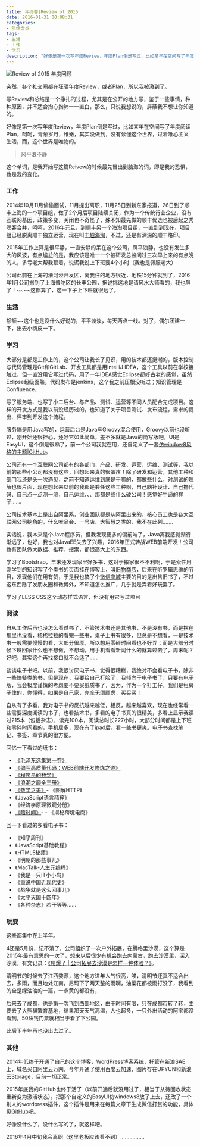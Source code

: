 ```yaml
---
title: 年终卷|Review of 2015
date: 2016-01-31 00:08:31
categories:
- 年终盘点
tags:
- 生活
- 工作
- 学习
description: "好像是第一次写年度Review，年度Plan倒是写过，比如某年在空间写了年度阅读Plan，呵呵，青葱岁月，稚嫩，其实没做到，没有读懂这个世界，过着唯心主义生活，而，这个世界是唯物的。"
---
```


![Review of 2015 年度回顾](http://ww1.sinaimg.cn/large/006tNc79ly1g5d7wv0oq1j30yg0nxnpd.jpg)

突然，各个社交圈都在狂晒年度Review，或者Plan，所以我被激到了。

写Review和总结是一个挣扎的过程，尤其是在公开的地方写，鉴于一些事情，种种原因，并不适合掏心掏肺一一直白，那么，只说我想说的，屏蔽我不想让你知道的。

好像是第一次写年度Review，年度Plan倒是写过，比如某年在空间写了年度阅读Plan，呵呵，青葱岁月，稚嫩，其实没做到，没有读懂这个世界，过着唯心主义生活，而，这个世界是唯物的。

> 风平浪不静

这个单词，是我开始写这篇Reivew的时候最先冒出到脑海的词，即是我的恐惧，也是我的变化。

### 工作
2014年10月11月偷偷面试，11月提出离职，11月25日到新东家报道，26日到了顺丰上海的一个项目组，做了2个月后项目陆续关闭，作为一个传统行业企业，没有互联网基因，政策多变，关闭也不奇怪了，殊不知最先做的顺丰优选也被后起之秀嘿客合并，呵呵，2016年元旦，到顺丰另一个海淘项目组，一直到到现在，项目组已经脱离顺丰独立运营，现在叫[丰趣海淘](http://www.fengqu.com)，不过，还是有深深的顺丰烙印。

2015年工作上算是很平静，一直安静的呆在这个公司，风平浪静，也没有发生多大的风波，有点尴尬的是，我应该是唯一一个被研发总监问过三次早上来的有点晚的人，多亏老大帮我顶着，说谎我说上下班要4个小时（我也是佩服老大）

公司此前在上海的漕河泾开发区，离我住的地方很近，地铁15分钟就到了，2016年1月公司搬到了上海普陀区的长丰公园，据说挑这地是请风水大师看的，我也醉了！~~~~这都算了，这一下子上下班就很远了。

### 生活
额额~~这个也是没什么好说的，平平淡淡，每天两点一线。对了，偶尔团建一下，出去小嗨皮一下。

### 学习

大部分是都是工作上的，这个公司让我长了见识，用的技术都还挺潮的，版本控制与代码管理是Git和GitLab、开发工具都是用IntelliJ IDEA，这个工具以前在学校接触过，但一直没用它写过代码，用了一年IDEA感觉Eclipse都好古老的感觉，虽然Eclipse超级面熟。代码发布是jenkins，这个我之前压根没听过；知识管理是 Confluence，

写了服务端、也写了小二后台、与产品、测试、运营等不同人员配合完成项目。这样的开发方式是我以前没经历过的，也知道了关于项目测试、发布流程，需求的提出、评审到开发这个流程。

服务端是用Java写的，运营后台是Java与Groovy混合使用，Groovy以前也没听过，刚开始还很担心，还好它如此简单，差不多就是Java的简写版吧，UI是EasyUI，这个倒是很熟了，前一个公司我就在用，还自定义了一套[仿window8风格的主题](http://www.mybry.com/products/easyUI-themes/index.html)|[GitHub](https://github.com/dunizb/JQEasyUI-SolidMetroBlue-Themes)。

公司还有一个互联网公司都有的各部门，产品、研发、运营、运维、测试等，我以前的那些小公司都没有这些，回想起来真的很蛋疼！除了研发和运营，其他工种和部门我还是头一次遇见，之前不知道运维到底是干嘛的，都做些什么，对测试的理解也很片面，现在想起来以前的我都是兼任这些工种啊，自己脑补设计、自己撸代码、自己点一点测一测，自己运维、、、那都是些什么破公司！感觉好牛逼的样子.....。

公司技术基本上是出自阿里系，创业团队都是从阿里出来的，核心员工也是各大互联网公司挖角的，什么唯品会、一号店、大智慧之类的，我不在此列.......

实话说，我本来是个Java程序员，但我发现更多的偏前端了，Java离我感觉渐行渐远了，也好，我也对JavaEE失去了兴趣，2016年正式转战WEB前端开发！公司也有团队做大数据、推荐、搜索，都很高大上的东西。

学习了Bootstrap，年末还发现家里好多书，这对于搬家很不不利啊，于是索性用刚学到的知识写了个卖书的页面挂在博客上，叫[旧物商店]([http://www.mybry.com/products/store/list.html)，后来在听罗辑思维的节目，发现他们在用有赞，于是我也搞了个[微信商城](https://shop15634529.koudaitong.com/v2/showcase/homepage?alias=ya7nfhf7&type=share_shop&share=wxd_ext&mtd=sh_ext_wxd)主要的目的是出售旧书了，不过这东西除了发朋友圈和微博外，不知道怎么推广，几乎就是弄着好玩罢了。

学习了LESS CSS这个动态样式语言，但没有用它写过项目

### 阅读

自从工作后再也没怎么看过书了，不管技术书还是其他书，不是没有书，而是摆在那里也没看，稀稀拉拉的看完一些书，桌子上书有很多，但总是不想看，一是技术书一般需要慢慢的看，大部分很厚，所以想用零碎时间看也不好弄；而是大部分时候下班回家什么也不想做，不想动，用手机看看新闻什么的就算过去了，周末呢？好吧，其实这个再找接口就不合适了......

谈谈电子书吧。以前，我很讨厌电子书，觉得很糟糕，我绝对不会看电子书，除非一些快餐类的书，但是现在，我要给自己打脸了，我倾向于电子书了，只要有电子版，我会极度谨慎的考虑要不要买纸质书了，因为，作为一个打工仔，我们是租房子住的，你懂得，如果是自己家，完全无须顾虑，买买买！

自从有了多看，我对电子书的反抗越来越低，相反，越来越喜欢，现在也经常看一些需要深度阅读的书了，也看技术书，多看的电子书真的很精美，多看上显示我读过215本（包括杂志），读完100本，阅读总时长227小时，大部分时间都是上下班和零碎时间看的，手机居多，现在有了ipad后，看一些书更爽。电子书查找笔记、书签、章节真的很方便。

回忆一下看过的纸书：
- [《毛泽东选集第一卷》](http://www.mybry.com/products/store/list.html)
- [《编写高质量代码：WEB前端开发修炼之道》](http://www.mybry.com/products/store/list.html)
- [《程序员的数学》](http://detail.koudaitong.com/show/goods?alias=3nu3x9vlbwzq1&reft=1454320764825&spm=h14598865)
- [《浪潮之巅全三册》](http://detail.koudaitong.com/show/goods?alias=2xlc890z5tgux&reft=1454320681808&spm=h14598865)
- [《数学之美》](http://detail.koudaitong.com/show/goods?alias=2xcph3otu3dxl&reft=1454320738353&spm=h14598865)- 《图解HTTP》
- 《JavaScript语言精粹》
- 《经济学原理微观分册》
- [《暗时间》](http://detail.koudaitong.com/show/goods?alias=365aad01zfh61&reft=1454320627038&spm=h14598865)- - 《揭秘跨境电商》

回一下看过的多看电子书：
- 《知乎周刊》
- 《JavaScript基础教程》
- 《HTML5秘籍》
- 《明朝的那些事儿》
- 《MacTalk-人生元编程》
- 《我是一只IT小小鸟》
- 《重说中国近现代史》
- 《战争就是这么回事儿》
- 《太平天国十四年》
- 《各种杂志》若干等等......

### 玩耍

这些都集中在上半年。

4还是5月份，记不清了，公司组织了一次户外拓展，在腾格里沙漠，这个算是2015年最有意思的一次了，想来以后很少有机会跑去内蒙古，跑去沙漠里，深入沙漠，有文记录：[《屌爆了 | 公司拓展去沙漠是怎样一种体验？》](http://www.mybry.com/?p=111)。

清明节的时候去了江西婺源，这个地方进年人气很高，唉，清明节还真不适合出去，多雨，而且地处江南，尼玛下了两天整的雨啊，油菜花都被雨打没了，我看到的全是绿油油的一篇，一点黄的都没有，

后来去了成都，也是第一次飞到西部地区，由于时间有限，只在成都市转了转，主要去了大熊猫繁育基地，结果那天天气高温，人也超多，一只外出活动的阿宝都没看到，50块钱门票就相当于看了下公园。

此后下半年再也没出去过了。

### 其他

2014年低终于开通了自己的这个博客，WordPress博客系统，托管在新浪SAE上，域名买自阿里云万网，今年开通了使用百度云加速，图片存在UPYUN和新浪云Storage，目前一切正常。

2015年底我的GitHub也终于活了（以前开通后就没用过了，相当于从待回收状态重新变为激活状态）。把那个自定义的EasyUI仿windows8放了上去，还改了一个别人的wordpress插件，这个插件是用来在每篇文章下生成微信打赏的功能，具体见[GitHub](https://github.com/dunizb/wechat-reward/tree/yellowThemes)吧。

好像没什么了，没什么写的了，就这样吧。

2016年4月中旬我会离职（这里老板应该看不到）................